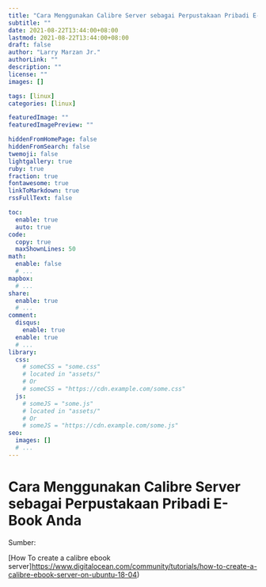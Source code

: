 ```yaml
---
title: "Cara Menggunakan Calibre Server sebagai Perpustakaan Pribadi E-Book Anda"
subtitle: ""
date: 2021-08-22T13:44:00+08:00
lastmod: 2021-08-22T13:44:00+08:00
draft: false 
author: "Larry Marzan Jr."
authorLink: ""
description: ""
license: ""
images: []

tags: [linux]
categories: [linux]

featuredImage: ""
featuredImagePreview: ""

hiddenFromHomePage: false
hiddenFromSearch: false
twemoji: false
lightgallery: true
ruby: true
fraction: true
fontawesome: true
linkToMarkdown: true
rssFullText: false

toc:
  enable: true
  auto: true
code:
  copy: true
  maxShownLines: 50
math:
  enable: false
  # ...
mapbox:
  # ...
share:
  enable: true
  # ...
comment:
  disqus:
    enable: true
  enable: true
  # ...
library:
  css:
    # someCSS = "some.css"
    # located in "assets/"
    # Or
    # someCSS = "https://cdn.example.com/some.css"
  js:
    # someJS = "some.js"
    # located in "assets/"
    # Or
    # someJS = "https://cdn.example.com/some.js"
seo:
  images: []
  # ...
---
```



# Cara Menggunakan Calibre Server sebagai Perpustakaan Pribadi E-Book Anda


Sumber:

[How To create a calibre ebook server]https://www.digitalocean.com/community/tutorials/how-to-create-a-calibre-ebook-server-on-ubuntu-18-04) 

